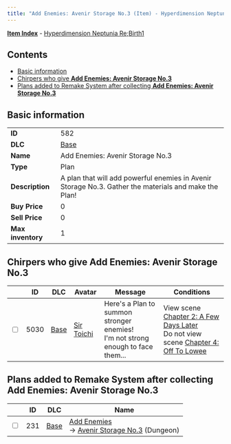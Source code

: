 ```yaml
---
title: "Add Enemies: Avenir Storage No.3 (Item) - Hyperdimension Neptunia Re;Birth1"
---
```


[**Item Index**](/neptunia/rb1/item/index.html) - [Hyperdimension Neptunia Re;Birth1](/neptunia/rb1)

## Contents

- [Basic information](#basic-information)
- [Chirpers who give **Add Enemies: Avenir Storage No.3**](#chirpers-who-give-add-enemies-avenir-storage-no3)
- [Plans added to Remake System after collecting **Add Enemies: Avenir Storage No.3**](#plans-added-to-remake-system-after-collecting-add-enemies-avenir-storage-no3)

## Basic information

|   |   |
| -- | -- |
| **ID** | 582 |
| **DLC** | [Base](/neptunia/rb1/dlc/1-base.html) |
| **Name** | Add Enemies: Avenir Storage No.3 |
| **Type** | Plan |
| **Description** | A plan that will add powerful enemies in Avenir Storage No.3. Gather the materials and make the Plan! |
| **Buy Price** | 0 |
| **Sell Price** | 0 |
| **Max inventory** | 1 |


## Chirpers who give **Add Enemies: Avenir Storage No.3**

|    | ID | DLC | Avatar | Message | Conditions |
| -- | -- | --- | ------ | ------- | ---------- |
| <input type="checkbox" id="rb1-chirper-event-1-5030" class="trackbox" /> | 5030 | [Base](/neptunia/rb1/dlc/1-base.html) | [Sir Toichi](/neptunia/rb1/undefined/1-220-sir-toichi.html) | Here's a Plan to summon stronger enemies!<br />I'm not strong enough to face them... | View scene [Chapter 2: A Few Days Later](/neptunia/rb1/scene/1-232-chapter-2-a-few-days-later.html)<br />Do not view scene [Chapter 4: Off To Lowee](/neptunia/rb1/scene/1-401-chapter-4-off-to-lowee.html) |


## Plans added to Remake System after collecting **Add Enemies: Avenir Storage No.3**

|    | ID | DLC | Name |
| -- | -- | --- | ---- |
| <input type="checkbox" id="rb1-remake-1-231" class="trackbox" /> | 231 | [Base](/neptunia/rb1/dlc/1-base.html) | [Add Enemies](/neptunia/rb1/remake/1-231-add-enemies.html)<br /> → [Avenir Storage No.3](/neptunia/rb1/dungeon/1-6-avenir-storage-no-3.html) (Dungeon) |
